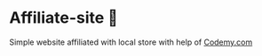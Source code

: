 # Affiliate-site :money_mouth_face:                              
Simple website affiliated with local store
 with help of <a href="http://johnelder.com/">Codemy.com</a>
